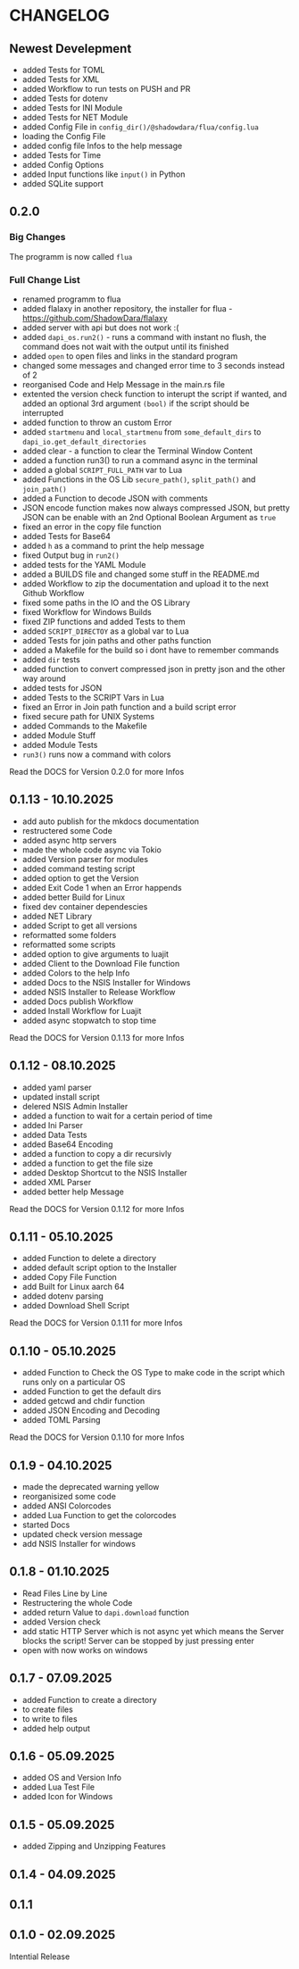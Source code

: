 # CHANGELOG

## Newest Develepment
- added Tests for TOML
- added Tests for XML
- added Workflow to run tests on PUSH and PR
- added Tests for dotenv
- added Tests for INI Module
- added Tests for NET Module
- added Config File in `config_dir()/@shadowdara/flua/config.lua`
- loading the Config File
- added config file Infos to the help message
- added Tests for Time
- added Config Options
- added Input functions like `input()` in Python
- added SQLite support

## 0.2.0

### Big Changes
The programm is now called `flua`

### Full Change List
- renamed programm to flua
- added flalaxy in another repository, the installer for flua -
https://github.com/ShadowDara/flalaxy
- added server with api but does not work :(
- added `dapi_os.run2()` - runs a command with instant no flush,
the command does not wait with the output until its finished
- added `open` to open files and links in the standard program
- changed some messages and changed error time to 3 seconds instead of 2
- reorganised Code and Help Message in the main.rs file
- extented the version check function to interupt the script if wanted,
and added an optional 3rd argument `(bool)` if the script should be interrupted
- added function to throw an custom Error
- added `startmenu` and `local_startmenu` from `some_default_dirs` to
`dapi_io.get_default_directories`
- added clear - a function to clear the Terminal Window Content
- added a function run3() to run a command async in the terminal
- added a global `SCRIPT_FULL_PATH` var to Lua
- added Functions in the OS Lib `secure_path()`, `split_path()` and `join_path()`
- added a Function to decode JSON with comments
- JSON encode function makes now always compressed JSON, but pretty JSON can
be enable with an 2nd Optional Boolean Argument as `true`
- fixed an error in the copy file function
- added Tests for Base64
- added `h` as a command to print the help message
- fixed Output bug in `run2()`
- added tests for the YAML Module
- added a BUILDS file and changed some stuff in the README.md
- added Workflow to zip the documentation and upload it to the next Github Workflow
- fixed some paths in the IO and the OS Library
- fixed Workflow for Windows Builds
- fixed ZIP functions and added Tests to them
- added `SCRIPT_DIRECTOY` as a global var to Lua
- added Tests for join paths and other paths function
- added a Makefile for the build so i dont have to remember commands
- added `dir` tests
- added function to convert compressed json in pretty json and the other way around
- added tests for JSON
- added Tests to the SCRIPT Vars in Lua
- fixed an Error in Join path function and a build script error
- fixed secure path for UNIX Systems
- added Commands to the Makefile
- added Module Stuff
- added Module Tests
- `run3()` runs now a command with colors

Read the DOCS for Version 0.2.0 for more Infos

<!--

TODO
- run2() - colors in cmd output windows
- Docs

-->

## 0.1.13 - 10.10.2025
- add auto publish for the mkdocs documentation
- restructered some Code
- added async http servers
- made the whole code async via Tokio
- added Version parser for modules
- added command testing script
- added option to get the Version
- added Exit Code 1 when an Error happends
- added better Build for Linux
- fixed dev container dependescies
- added NET Library
- added Script to get all versions
- reformatted some folders
- reformatted some scripts
- added option to give arguments to luajit
- added Client to the Download File function
- added Colors to the help Info
- added Docs to the NSIS Installer for Windows
- added NSIS Installer to Release Workflow
- added Docs publish Workflow
- added Install Workflow for Luajit
- added async stopwatch to stop time

Read the DOCS for Version 0.1.13 for more Infos

## 0.1.12 - 08.10.2025
- added yaml parser
- updated install script
- delered NSIS Admin Installer
- added a function to wait for a certain period of time
- added Ini Parser
- added Data Tests
- added Base64 Encoding
- added a function to copy a dir recursivly
- added a function to get the file size
- added Desktop Shortcut to the NSIS Installer
- added XML Parser
- added better help Message

Read the DOCS for Version 0.1.12 for more Infos

## 0.1.11 - 05.10.2025
- added Function to delete a directory
- added default script option to the Installer
- added Copy File Function
- add Built for Linux aarch 64
- added dotenv parsing
- added Download Shell Script

Read the DOCS for Version 0.1.11 for more Infos

## 0.1.10 - 05.10.2025
- added Function to Check the OS Type to make code in the script which runs only
on a particular OS
- added Function to get the default dirs
- added getcwd and chdir function
- added JSON Encoding and Decoding
- added TOML Parsing

Read the DOCS for Version 0.1.10 for more Infos

## 0.1.9 - 04.10.2025
- made the deprecated warning yellow
- reorganisized some code
- added ANSI Colorcodes
- added Lua Function to get the colorcodes
- started Docs
- updated check version message
- add NSIS Installer for windows

## 0.1.8 - 01.10.2025
- Read Files Line by Line
- Restructering the whole Code
- added return Value to `dapi.download` function
- added Version check
- add static HTTP Server which is not async yet which means the Server blocks the
script! Server can be stopped by just pressing enter
- open with now works on windows

## 0.1.7 - 07.09.2025
- added Function to create a directory
- to create files
- to write to files
- added help output

## 0.1.6 - 05.09.2025
- added OS and Version Info
- added Lua Test File
- added Icon for Windows

## 0.1.5 - 05.09.2025
- added Zipping and Unzipping Features

## 0.1.4 - 04.09.2025

## 0.1.1

## 0.1.0 - 02.09.2025
Intential Release
